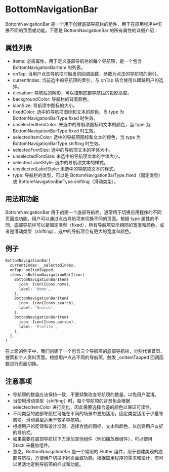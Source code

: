 # BottomNavigationBar

BottomNavigationBar 是一个用于创建底部导航栏的组件，用于在应用程序中切换不同的页面或功能。下面是 BottomNavigationBar 的所有属性的详细介绍：

## 属性列表

- items: 必需属性，用于定义底部导航栏的每个导航项，是一个包含 BottomNavigationBarItem 的列表。
- onTap: 当用户点击导航项时触发的回调函数，参数为点击的导航项的索引。
- currentIndex: 当前选中的导航项的索引，与 onTap 结合使用以跟踪用户的选择。
- elevation: 导航栏的阴影，可以控制底部导航栏的投影高度。
- backgroundColor: 导航栏的背景颜色。
- iconSize: 导航项中图标的大小。
- fixedColor: 选中的导航项图标和文本的颜色，当 type 为 BottomNavigationBarType.fixed 时生效。
- unselectedItemColor: 未选中的导航项图标和文本的颜色，当 type 为 BottomNavigationBarType.fixed 时生效。
- selectedItemColor: 选中的导航项图标和文本的颜色，当 type 为 BottomNavigationBarType.shifting 时生效。
- selectedFontSize: 选中的导航项文本的字体大小。
- unselectedFontSize: 未选中的导航项文本的字体大小。
- selectedLabelStyle: 选中的导航项文本的样式。
- unselectedLabelStyle: 未选中的导航项文本的样式。
- type: 导航栏的类型，可以是 BottomNavigationBarType.fixed（固定类型）或 BottomNavigationBarType.shifting（滑动类型）。

## 用法和功能

BottomNavigationBar 用于创建一个底部导航栏，通常用于切换应用程序的不同页面或功能。用户可以通过点击导航项来切换不同的页面。根据 type 属性的不同，底部导航栏可以是固定类型（fixed），所有导航项显示相同的宽度和颜色，或者是滑动类型（shifting），选中的导航项会有更大的宽度和颜色。

## 例子

```dart
BottomNavigationBar(
  currentIndex: _selectedIndex,
  onTap:_onItemTapped,
  items: <BottomNavigationBarItem>[
    BottomNavigationBarItem(
      icon: Icon(Icons.home),
      label: 'Home',
    ),
    BottomNavigationBarItem(
      icon: Icon(Icons.search),
      label: 'Search',
    ),
    BottomNavigationBarItem(
      icon: Icon(Icons.person),
      label: 'Profile',
    ),
  ],
)
```

在上面的例子中，我们创建了一个包含三个导航项的底部导航栏，分别代表首页、搜索和个人资料页面。根据用户点击不同的导航项，触发 _onItemTapped 回调函数进行页面切换。

## 注意事项

- 导航项的数量应该保持一致，不要频繁改变导航项的数量，以免用户混淆。
- 当使用滑动类型（shifting）时，每个导航项的背景色会根据 selectedItemColor 进行变化，因此需要选择合适的颜色以保证可读性。
- 不同类型的底部导航栏可能在不同的场景中更加适用，固定类型适用于少量导航项，滑动类型适用于较多导航项。
- 根据用户的反馈和设计准则，选择合适的图标、文本和颜色，以创建用户友好的导航栏。
- 如果需要在底部导航栏下方添加其他组件（例如播放器组件），可以使用 Stack 来叠加组件。
- 总之，BottomNavigationBar 是一个常用的 Flutter 组件，用于创建美观的底部导航栏，方便用户切换不同页面或功能。根据应用程序的需求和设计，您可以灵活地定制导航项的样式和功能。
